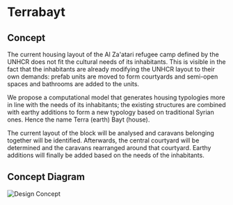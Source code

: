 # Terrabayt

## Concept
The current housing layout of the Al Za'atari refugee camp defined by the UNHCR does not fit the cultural needs of its inhabitants. This is visible in the fact that the inhabitants are already modifying the UNHCR layout to their own demands: prefab units are moved to form courtyards and semi-open spaces and bathrooms are added to the units.

We propose a computational model that generates housing typologies more in line with the needs of its inhabitants; the existing structures are combined with earthy additions to form a new typology based on traditional Syrian ones. Hence the name Terra (earth) Bayt (house).

The current layout of the block will be analysed and caravans belonging together will be identified. Afterwards, the central courtyard will be determined and the caravans rearranged around that courtyard. Earthy additions will finally be added based on the needs of the inhabitants. 

## Concept Diagram
![Design Concept](https://gitlab.com/OFFSHIFT/Earthy/blob/Terrabayt/Assignment1_2018_Configuring/Concept_Diagram.jpg)